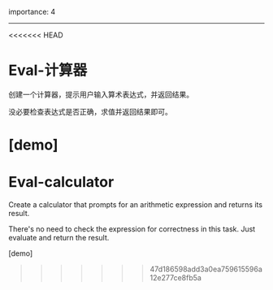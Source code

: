 importance: 4

---

<<<<<<< HEAD
# Eval-计算器

创建一个计算器，提示用户输入算术表达式，并返回结果。

没必要检查表达式是否正确，求值并返回结果即可。

[demo]
=======
# Eval-calculator

Create a calculator that prompts for an arithmetic expression and returns its result.

There's no need to check the expression for correctness in this task. Just evaluate and return the result.

[demo]
>>>>>>> 47d186598add3a0ea759615596a12e277ce8fb5a

